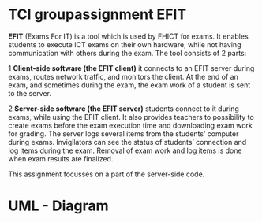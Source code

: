 # TCI groupassignment EFIT

**EFIT** (Exams For IT) is a tool which is used by FHICT for exams. It enables students to execute ICT exams on their own hardware, while not having communication with others during the exam.
The tool consists of 2 parts:

1 **Client-side software (the EFIT client)** it connects to an EFIT server during exams, routes network traffic, and monitors the client. At the end of an exam, and sometimes during the exam, the exam work of a student is sent to the server.

2 **Server-side software (the EFIT server)** students connect to it during exams, while using the EFIT client. It also provides teachers to possibility to create exams before the exam execution time and downloading exam work for grading. The server logs several items from the students’ computer during exams. Invigilators can see the status of students’ connection and log items during the exam. Removal of exam work and log items is done when exam results are finalized.

This assignment focusses on a part of the server-side code.


# UML - Diagram
[](https://viewer.diagrams.net/?tags=%7B%7D&highlight=0000ff&edit=_blank&layers=1&nav=1&title=TCI_GA_UML#R7Vxrc9o4FP01zOzuTBjLxgY%2BhkeyadM2DWmz3S87ii1AW2Gxtkigv34lW37KxpBgSDKeyUwsWZItnXt1j45kWsZwsb704HL%2BiTqItHTNWbeMUUvXgQYM%2Fk%2FkbMIcSwNhxszDjiyUZEzwLxTVlLkr7CA%2FU5BRShheZjNt6rrIZpk86Hn0KVtsSkn2qUs4Q0rGxIZEzb3HDpuHuT29m%2BT%2FifBsHj0ZWP3wzgJGhWVP%2FDl06FMqyxi3jKFHKQuvFushImLwonG5v9rck%2Buf1uWHr%2F5%2F8Nvg493n72dhYxf7VIm74CGXPbvpf9DH9dPf9BJ%2B%2BD46H9%2FTL%2FSWySraIyQrOV4TtnLEY8Ius000jv4TXhDo8tRgSl02kXcAT0OCZy6%2Ftnk95PGMR%2BQxzCE4lzcYXfJce46Jcw03dCU64TNo%2F4xSgzn18C%2FeLCSyTX7bY9KadCtTYiJq8myN53rI52VuopEBuaxPcJ0peA19JjNsSghc%2Bvgh7sYCejPsDihjdCELydHh3UHrnDlVYAFiA%2BGehegCMW%2FD68lWrI4ceOlUUfIpsVBgybx5yjp7PekY0ilmccsJ8PxCYr%2BHHQDFDlo6773mwgVPn%2FOrCfOwO2txLHQDhGMzCCwkMBd3tXgQ0IuShBaUW84po%2BH9q4Vw2bx98RFmAe4e%2FYmGlFDe2silocFhQnJZkc0RNGWlFucvoc1f%2BjooM%2BokObdySEUW5XWnJHDsOXZ4Z4S1UAYZDE1D9GFJscuCMTcH%2FI8jM9TaZsvkLz7kaZCk%2BZ8o7rEhdXlfIA6sBHG7e0LC9nYzqXJfVU1KmpAY8F1MyOzUZEJ6gQnlMCY4wC7EOJqNwbMAXnCoCEoQvROAj86Agrqhom4UIEzgAyI31McMU9G%2BF5bNIX8qcHu7zg81YdtRsB2v4eJq1ESJOqOEYWWjRFGYiHlW2gysuuzALAkTiFvD56pQwfACfZkGhuOOl9SeX1CPkyx%2BJx03mrCw58zR2TcsFJqMUVdYsJqwUBu41o7zQW1hoadgiRy%2B%2BpJJPiJzOqMuJOMklw%2FxynWQIwc4KXNNA6wEVP8ixjZyWocrwRsHc7aIJn0%2BYt7mr3Tih2iMO5pMjqLpPExtMtO0eMFnTNK8k3Tl2WjLaMjB4CFphrZhaljFoHqIQIYfs293eH9Ul3ygEMVrYfrZka8M4bH7BYG0dKYcbfMJKQTIyq14%2BV3tK72t0VRr9wCQz9h5qGVrN%2BL1k6Yik5Bu2M3Wp9Opj5gCVPxGL%2FC3%2FlvyN7TGTFQ709oa0GVGWLVrAZlO6opEuuoN8jhhCOzsKO7b39F9zVN6b6%2BQiE8QWy0bLn5MxQZ0d1ySgU5d0bdfQsZtbum%2BpOLD8DpPxW0Cfd%2BmgTAril1jPsq6RQSwMXufhdQlV1VQ%2FZKawRy5pVqlmPSAOJximbC1FHKd6jLh8jQoUrJUbVYWVQG1JJ7uKTgBUNfSAqhUpllbHApesLMmXRe6qqA4vri6m4xvv49vm2BXZ7ADvcrtCaPQ1c3ajMEoCXa%2BoD5ihpfxaILicJRiRiVByef4I%2BdbWJ%2FzzWjvK2jpE1wmIVHuiQ2rn1D8JHvlCUTI5nblunxeKH%2Fj8RrZq2BGKGtril3sz5HzkjbQFLMhwfyVroRTTKEt46lwsfwNRchD0J4jL1fzLp%2Bbr4bdRzzDnCXTfNWrojv56jNnma93Obq5TVVoAvyeESCcYveJ8MVur9cW4dWNhybCHwxfYO44r9e2naApaB5Dz5C6hNbummlVYrsiEYkg3Cu1jBAC2poZZ5RJISJ1bEEDWDsqGifVI03Vxd%2BJHmmW7OnGeqTRjQS9TeaJL1QnrUybMY%2BuX54E6l6PZE6ClDSUvda9Yj1L2Y3%2ByY8Udcsoe5plx9S6QMDJyjdlElZYChccWWsIYCVBKJn6X8uZIqDq3Q3%2FOxi8pz5VZKpgHnM7i%2FO%2FvtXKbGn1uq%2BSyUVzeyWTAyWUYz9Gce55cJMqIM21lHAA08zEHtPKnUTOle9a3W3l%2BUX4BgclJ6aqIL0Xnlmyyot5Zt%2B0sgAZB%2BGZIEs0c%2FXro5m6KvvnRK%2BGaNZINHc4k2gWiUT9usJI1LHCU4mBPpwQyUitVcmmZKV%2BhpaG6xbtt5ZxIXN%2BLzsBjxI1NrubmmqoTIbmrGEl6w4oJQi6mTLP2Up1vS%2FTYW6XFxfwbFFukul6USnxSGflwZDHBGqv2IGteMn8BmyqSMPU96Ryeklk33LMs9ALrdqO%2F6vbdQ1VPxi%2BoGA5XwhwbZOsuhKLzpY00ba%2BaGtqz5R1QEevyRKMohPdO30rlqg1Zad27EbMecEUcpjzOvV9IFZ2YK0xnFdtOLvKRLUZjqEu%2BBpqcTB4QfTpz8k%2BLizWYY60Cxxdp86077AJ3HpVX55Ep6Oq9cFiSzjOTm9H9doG53pw7p8SZ1MliKDd%2FqMQ%2FDcntnaqxFYLgKzYGn0Y%2F0K1NTpjFW%2FrH01v7Zin9FvtWX6buOqP9L3X7rdlKsCRHFcVUt%2BR45Z8t5V8HWgYvYN46lk0ARzBNa23F1Lb%2BqvyzfhHqSq502mPyak%2FvfCOfLNkaGPf1Mxe9pPbs8NsYerZUA36x3JcUz0c9SbhfNaXlP12v2%2FqZt80Lb1jZHeRI31zj%2BnWyPGt3rFAtAripYKglJ9qAk9Mzn44T4M9RK5SzF8qV3dzu8PR6cL0tkWBtKBvQb1k2uTJ5Kf3QkSTHzA0xv8D)
